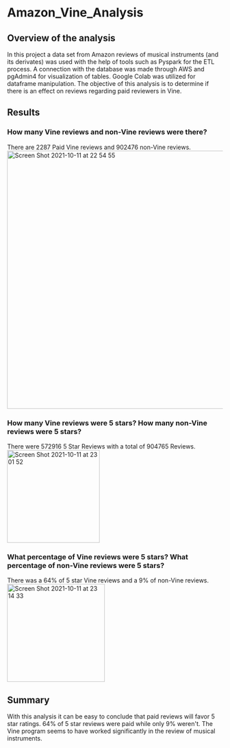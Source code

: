 # Amazon_Vine_Analysis

## Overview of the analysis

In this project a data set from Amazon reviews of musical instruments (and its derivates) was used with the help of tools such as Pyspark for the ETL process. A connection with the database was made through AWS and pgAdmin4 for visualization of tables. Google Colab was utilized for dataframe manipulation. The objective of this analysis is to determine if there is an effect on reviews regarding paid reviewers in Vine. 

## Results

### How many Vine reviews and non-Vine reviews were there?

There are 2287 Paid Vine reviews and 902476 non-Vine reviews. 
<img width="601" alt="Screen Shot 2021-10-11 at 22 54 55" src="https://user-images.githubusercontent.com/85911181/136890231-5391841f-b18c-4f72-8059-c57ab1a11241.png">


### How many Vine reviews were 5 stars? How many non-Vine reviews were 5 stars?

There were 572916 5 Star Reviews with a total of 904765 Reviews. 
<img width="216" alt="Screen Shot 2021-10-11 at 23 01 52" src="https://user-images.githubusercontent.com/85911181/136890242-a6171ae8-c989-446f-b034-d565b34aeb12.png">

### What percentage of Vine reviews were 5 stars? What percentage of non-Vine reviews were 5 stars?

There was a 64% of 5 star Vine reviews and a 9% of non-Vine reviews. 
<img width="228" alt="Screen Shot 2021-10-11 at 23 14 33" src="https://user-images.githubusercontent.com/85911181/136890361-dbd7f1bc-f795-453a-bcd6-a0fddfcd765c.png">

## Summary

With this analysis it can be easy to conclude that paid reviews will favor 5 star ratings. 64% of 5 star reviews were paid while only 9% weren't. The Vine program seems to have worked significantly in the review of musical instruments. 
